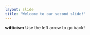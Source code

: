 ```yaml
---
layout: slide
title: "Welcome to our second slide!"
---
```

**witticism**
Use the left arrow to go back!
